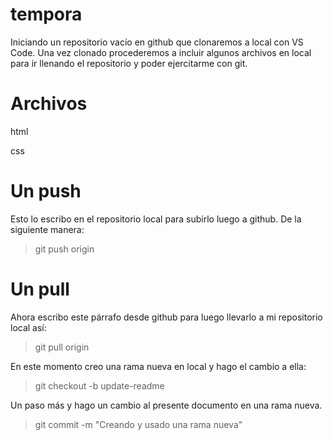 tempora
=======

Iniciando un repositorio vacío en github que clonaremos a local con VS Code.
Una vez clonado procederemos a incluir algunos archivos en local para ir llenando el repositorio y poder ejercitarme con git.

# Archivos

html

css

# Un push

Esto lo escribo en el repositorio local para subirlo luego a github. De la siguiente manera:

> git push origin

# Un pull

Ahora escribo este párrafo desde github para luego llevarlo a mi repositorio local así:

> git pull origin

En este momento creo una rama nueva en local y hago el cambio a ella:

> git checkout -b update-readme

Un paso más y hago un cambio al presente documento en una rama nueva.

> git commit -m "Creando y usado una rama nueva"
